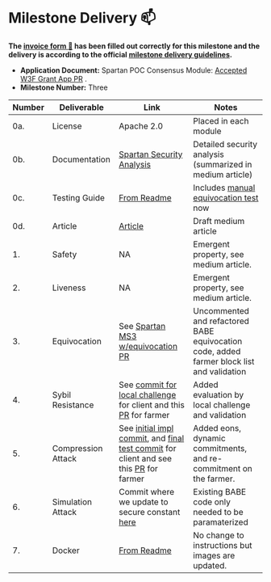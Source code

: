 # Milestone Delivery :mailbox:

**The [invoice form :pencil:](https://docs.google.com/forms/d/e/1FAIpQLSfmNYaoCgrxyhzgoKQ0ynQvnNRoTmgApz9NrMp-hd8mhIiO0A/viewform) has been filled out correctly for this milestone and the delivery is according to the official [milestone delivery guidelines](https://github.com/w3f/Grants-Program/blob/master/docs/milestone-deliverables-guidelines.md).**  

* **Application Document:** Spartan POC Consensus Module: [Accepted W3F Grant App PR](https://github.com/w3f/Open-Grants-Program/pull/357) . 
* **Milestone Number:** Three

| Number | Deliverable | Link | Notes |
| ------------- | ------------- | ------------- |------------- |
| 0a. | License | Apache 2.0 | Placed in each module |
| 0b. | Documentation | [Spartan Security Analysis](https://subspacelabs.notion.site/Milestone-3-Security-cbbada9b03934ef3a403226f0329922b) | Detailed security analysis (summarized in medium article) |
| 0c. | Testing Guide | [From Readme](https://github.com/subspace/substrate/tree/poc/bin/node-template-spartan#run-tests) | Includes [manual equivocation test](https://github.com/subspace/substrate/tree/poc/bin/node-template-spartan#test-equivocation-behavior) now |
| 0d. | Article | [Article](https://medium.com/@jeremiahwagstaff/spartan-v3-secure-proof-of-capacity-poc-consensus-on-substrate-a4c2f2c5ce84) | Draft medium article |
| 1. | Safety | NA | Emergent property, see medium article. |  
| 2. | Liveness | NA | Emergent property, see medium article. |
| 3. | Equivocation | See [Spartan MS3 w/equivocation PR](https://github.com/subspace/substrate/pull/7) | Uncommented and refactored BABE equivocation code, added farmer block list and validation |
| 4. | Sybil Resistance | See [commit for local challenge](https://github.com/subspace/substrate/commit/8e1f00be49eaabb14efccac2706b79aee9b1dd62) for client and this [PR](https://github.com/subspace/spartan-farmer/pull/6) for farmer | Added evaluation by local challenge and validation |
| 5. | Compression Attack | See [initial impl commit](https://github.com/subspace/substrate/commit/59ff6755e22ab98610dfbf913dd99ee075294e7e), and [final test commit](https://github.com/subspace/substrate/commit/59ff6755e22ab98610dfbf913dd99ee075294e7e) for client and see this [PR](https://github.com/subspace/spartan-farmer/pull/6) for farmer | Added eons, dynamic commitments, and re-commitment on the farmer. |
| 6. | Simulation Attack | Commit where we update to secure constant [here](https://github.com/subspace/substrate/commit/f46ff09cc3b6abdab3891b98fb049e2a139c7bcc) | Existing BABE code only needed to be paramaterized |
| 7. | Docker | [From Readme](https://github.com/subspace/substrate/tree/poc/bin/node-template-spartan#run-with-docker) | No change to instructions but images are updated. |

  
